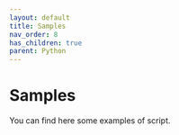 ```yaml
---
layout: default
title: Samples
nav_order: 8
has_children: true
parent: Python
---
```


# Samples

You can find here some examples of script.